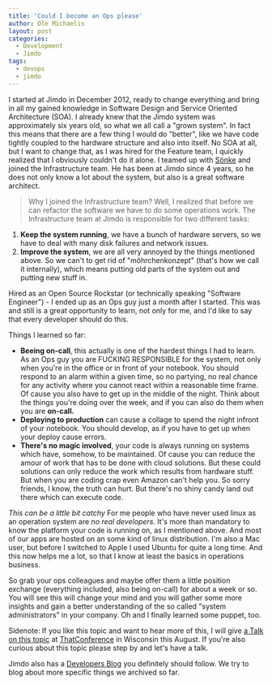 ```yaml
---
title: 'Could I become an Ops please'
author: Ole Michaelis
layout: post
categories:
  - Development
  - Jimdo
tags:
  - devops
  - jimdo
---
```


I started at Jimdo in December 2012, ready to change everything and bring in all my gained knowledge in Software Design and Service Oriented Architecture (SOA). I already knew that the Jimdo system was approximately six years old, so what we all call a "grown system". In fact this means that there are a few thing I would do "better", like we have code tightly coupled to the hardware structure and also into itself. No SOA at all, but I want to change that, as I was hired for the Feature team, I quickly realized that I obviously couldn't do it alone. I teamed up with [Sönke](https://twitter.com/s0enke) and joined the Infrastructure team. He has been at Jimdo since 4 years, so he does not only know a lot about the system, but also is a great software architect.

> Why I joined the Infrastructure team?
Well, I realized that before we can refactor the software we have to do some operations work. The Infrastructure team at Jimdo is responsible for two different tasks:

1. **Keep the system running**, we have a bunch of hardware servers, so we have to deal with many disk failures and network issues.
2. **Improve the system**, we are all very annoyed by the things mentioned above. So we can't to get rid of "möhrchenkonzept" (that's how we call it internally), which means putting old parts of the system out and putting new stuff in.

Hired as an Open Source Rockstar (or technically speaking "Software Engineer") - I ended up as an Ops guy just a month after I started. This was and still is a great opportunity to learn, not only for me, and I'd like to say that every developer should do this.

Things I learned so far:

* **Beeing on-call**, this actually is one of the hardest things I had to learn. As an Ops guy you are FUCKING RESPONSIBLE for the system, not only when you're in the office or in front of your notebook. You should respond to an alarm within a given time, so no partying, no real chance for any activity where you cannot react within a reasonable time frame. Of cause you also have to get up in the middle of the night. Think about the things you're doing over the week, and if you can also do them when you are **on-call.**
* **Deploying to production** can cause a collage to spend the night infront of your notebook. You should develop, as if you have to get up when your deploy cause errors.
* **There's no magic involved**, your code is always running on systems which have, somehow, to be maintained. Of cause you can reduce the amour of work that has to be done with cloud solutions. But these could solutions can only reduce the work which results from hardware stuff. But when you are coding crap even Amazon can't help you. So sorry friends, I know, the truth can hurt. But there's no shiny candy land out there which can execute code.

*This can be a little bit catchy*
For me people who have never used linux as an operation system are *no real developers*. It's more than mandatory to know the platform your code is running on, as I mentioned above. And most of our apps are hosted on an some kind of linux distribution. I'm also a Mac user, but before I switched to Apple I used Ubuntu for quite a long time. And this now helps me a lot, so that I know at least the basics in operations business.

So grab your ops colleagues and maybe offer them a little position exchange (everything included, also being on-call) for about a week or so. You will see this will change your mind and you will gather some more insights and gain a better understanding of the so called "system administrators" in your company. Oh and I finally learned some puppet, too.

Sidenote: If you like this topic and want to hear more of this, I will give [a Talk on this topic](http://www.thatconference.com/sessions/speaker_Ole_Michaelis) at [ThatConference](http://www.thatconference.com/) in Wisconsin this August. If you're also curious about this topic please step by and let's have a talk.

Jimdo also has a [Developers Blog](http://dev.jimdo.com) you definitely should follow. We try to blog about more specific things we archived so far.